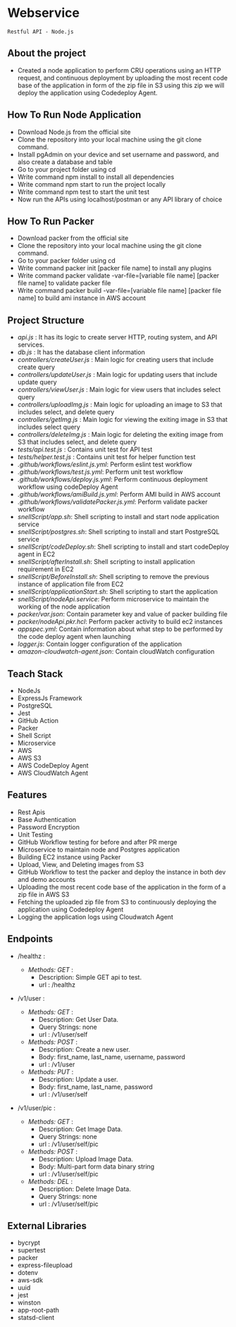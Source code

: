 # Webservice 
``Restful API - Node.js``

## About the project
* Created a node application to perform CRU operations using an HTTP request, and continuous deployment by uploading the most recent code base of the application in form of the zip file in S3 using this zip we will deploy the application using Codedeploy Agent. 

## How To Run Node Application
* Download Node.js from the official site
* Clone the repository into your local machine using the git clone command.
* Install pgAdmin on your device and set username and password, and also create a database and table</li>
* Go to your project folder using cd
* Write command npm install to install all dependencies
* Write command npm start to run the project locally
* Write command npm test to start the unit test
* Now run the APIs using localhost/postman or any API library of choice
## How To Run Packer
* Download packer from the official site
* Clone the repository into your local machine using the git clone command.
* Go to your packer folder using cd
* Write command packer init [packer file name] to install any plugins
* Write command packer validate -var-file=[variable file name] [packer file name] to validate packer file
* Write command packer build -var-file=[variable file name] [packer file name] to build ami instance in AWS account
  
## Project Structure
* *api.js* : It has its logic to create server HTTP, routing system, and API services.
* *db.js* : It has the database client information
* *controllers/createUser.js* : Main logic for creating users that include create query
* *controllers/updateUser.js* : Main logic for updating users that include update query
* *controllers/viewUser.js* : Main logic for view users that includes select query
* *controllers/uploadImg.js* : Main logic for uploading an image to S3 that includes select, and delete query
* *controllers/getImg.js* : Main logic for viewing the exiting image in S3 that includes select query
* *controllers/deleteImg.js* : Main logic for deleting the exiting image from S3 that includes select, and delete query
* *tests/api.test.js* : Contains unit test for API test
* *tests/helper.test.js* : Contains unit test for helper function test
* *.github/workflows/eslint.js.yml*: Perform eslint test workflow
* *.github/workflows/test.js.yml*: Perform unit test workflow
* *.github/workflows/deploy.js.yml*: Perform continuous deployment workflow using codeDeploy Agent
* *.github/workflows/amiBuild.js.yml*: Perform AMI build in AWS account
* *.github/workflows/validatePacker.js.yml*: Perform validate packer workflow
* *snellScript/app.sh*: Shell scripting to install and start node application service
* *snellScript/postgres.sh*: Shell scripting to install and start PostgreSQL service
* *snellScript/codeDeploy.sh*: Shell scripting to install and start codeDeploy agent in EC2
* *snellScript/afterInstall.sh*: Shell scripting to install application requirement in EC2
* *snellScript/BeforeInstall.sh*: Shell scripting to remove the previous instance of application file from EC2
* *snellScript/applicationStart.sh*: Shell scripting to start the application
* *snellScript/nodeApi.service*: Perform microservice to maintain the working of the node application
* *packer/var.json*: Contain parameter key and value of packer building file
* *packer/nodeApi.pkr.hcl*: Perform packer activity to build ec2 instances
* *appspec.yml*: Contain information about what step to be performed by the code deploy agent when launching
* *logger.js*: Contain logger configuration of the application
* *amazon-cloudwatch-agent.json*: Contain cloudWatch configuration
  
## Teach Stack
* NodeJs
* ExpressJs Framework
* PostgreSQL
* Jest
* GitHub Action
* Packer
* Shell Script
* Microservice
* AWS
* AWS S3
* AWS CodeDeploy Agent
* AWS CloudWatch Agent

## Features
* Rest Apis
* Base Authentication
* Password Encryption
* Unit Testing
* GitHub Workflow testing for before and after PR merge 
* Microservice to maintain node and Postgres application
* Building EC2 instance using Packer
* Upload, View, and Deleting images from S3
* GitHub Workflow to test the packer and deploy the instance in both dev and demo accounts
* Uploading the most recent code base of the application in the form of a zip file in AWS S3
* Fetching the uploaded zip file from S3 to continuously deploying the application using Codedeploy Agent
* Logging the application logs using Cloudwatch Agent

## Endpoints
* /healthz :

  - *Methods: GET* : 
      - Description: Simple GET api to test.
      - url : /healthz

* /v1/user :
  
  - *Methods: GET* : 
      - Description: Get User Data.
      - Query Strings: none
      - url : /v1/user/self
  - *Methods: POST* : 
      - Description: Create a new user.
      - Body: first_name, last_name, username, password
      - url : /v1/user
  - *Methods: PUT* : 
      - Description: Update a user.
      - Body: first_name, last_name, password
      - url : /v1/user/self
  
* /v1/user/pic :
  
  - *Methods: GET* : 
      - Description: Get Image Data.
      - Query Strings: none
      - url : /v1/user/self/pic
  - *Methods: POST* : 
      - Description: Upload Image Data.
      - Body: Multi-part form data binary string
      - url : /v1/user/self/pic
  - *Methods: DEL* : 
      - Description: Delete Image Data.
      - Query Strings: none
      - url : /v1/user/self/pic
## External Libraries
* bycrypt
* supertest
* packer
* express-fileupload
* dotenv
* aws-sdk
* uuid
* jest
* winston
* app-root-path
* statsd-client
